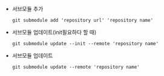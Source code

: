 - 서브모듈 추가
  
  ```git submodule add 'repository url' 'repository name'```

- 서브모듈 업데이트(init필요하다 할 때)
  
  ```git submodule update --init --remote 'repository name'```

- 서브모듈 업데이트
  
  ```git submodule update --remote 'repository name'```
